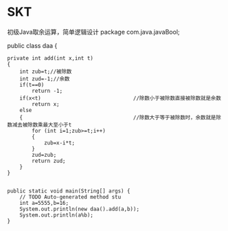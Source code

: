 # SKT
初级Java取余运算，简单逻辑设计
package com.java.javaBool;

public class daa {
	
	private int add(int x,int t)
	{
	    int zub=t;//被除数
	    int zud=-1;//余数
	    if(t==0)
	    	return -1;
		if(x<t)                              //除数小于被除数直接被除数就是余数
			return x; 
		else
		{                                    //除数大于等于被除数时，余数就是除数减去被除数乘最大至小于t
			for	(int i=1;zub>=t;i++)
			{
				zub=x-i*t;
			}
			zud=zub;
			return zud;
		}
	}
	

	public static void main(String[] args) {
		// TODO Auto-generated method stu
		int a=5555,b=16;
		System.out.println(new daa().add(a,b));
        System.out.println(a%b);
	}

